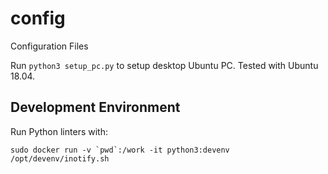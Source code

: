 config
======

Configuration Files

Run `python3 setup_pc.py` to setup desktop Ubuntu PC. Tested with Ubuntu 18.04.

Development Environment
-----------------------

Run Python linters with:

```
sudo docker run -v `pwd`:/work -it python3:devenv /opt/devenv/inotify.sh
```
